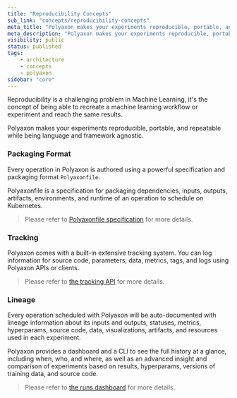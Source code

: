 ```yaml
---
title: "Reproducibility Concepts"
sub_link: "concepts/reproducibility-concepts"
meta_title: "Polyaxon makes your experiments reproducible, portable, and repeatable while being language and framework agnostic. - Core Concepts"
meta_description: "Polyaxon makes your experiments reproducible, portable, and repeatable while being language and framework agnostic."
visibility: public
status: published
tags:
    - architecture
    - concepts
    - polyaxon
sidebar: "core"
---
```


Reproducibility is a challenging problem in Machine Learning, it's the concept of being able to recreate a machine learning workflow or experiment and reach the same results.

Polyaxon makes your experiments reproducible, portable, and repeatable while being language and framework agnostic.

### Packaging Format

Every operation in Polyaxon is authored using a powerful specification and packaging format `Polyaxonfile`.

Polyaxonfile is a specification for packaging dependencies, inputs, outputs, artifacts, environments, and runtime of an operation to schedule on Kubernetes.

<blockquote class="light">Please refer to <a href="/docs/core/specification/">Polyaxonfile specification</a> for more details.</blockquote>

### Tracking

Polyaxon comes with a built-in extensive tracking system. You can log information for source code, parameters, data, metrics, tags, and logs using Polyaxon APIs or clients.
<blockquote class="light">Please refer to <a href="/docs/experimentation/tracking/">the tracking API</a> for more details.</blockquote>

### Lineage

Every operation scheduled with Polyaxon will be auto-documented with lineage information about its inputs and outputs, statuses, metrics, hyperparams, source code, data, visualizations, artifacts, and resources used in each experiment.

Polyaxon provides a dashboard and a CLI to see the full history at a glance, including when, who, and where,
as well as an advanced insight and comparison of experiments based on results, hyperparams, versions of training data, and source code.

<blockquote class="light">Please refer to <a href="/docs/management/runs-dashboard/">the runs dashboard</a> for more details.</blockquote>

